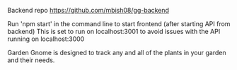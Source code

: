 Backend repo https://github.com/mbish08/gg-backend

Run 'npm start' in the command line to start frontend (after starting API from backend)
This is set to run on localhost:3001 to avoid issues with the API running on localhost:3000

Garden Gnome is designed to track any and all of the plants in your garden and their needs.  